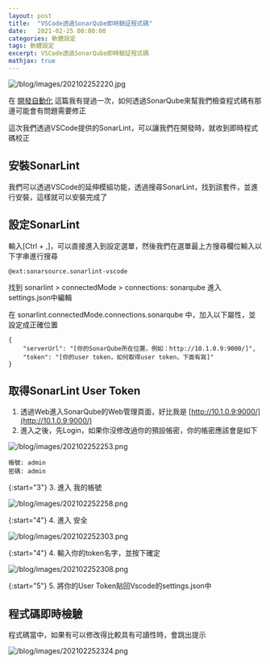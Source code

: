 ```yaml
---
layout: post
title:  "VSCode透過SonarQube即時驗証程式碼"
date:   2021-02-25 00:00:00
categories: 軟體設定
tags: 軟體設定
excerpt: VSCode透過SonarQube即時驗証程式碼
mathjax: true
---
```


![/blog/images/202102252220.jpg](/blog/images/202102252220.jpg)

在 [開發自動化](/blog/2020/05/12/開發自動化/) 這篇我有提過一次，如何透過SonarQube來幫我們檢查程式碼有那邊可能會有問題需要修正

這次我們透過VSCode提供的SonarLint，可以讓我們在開發時，就收到即時程式碼校正

## 安裝SonarLint

我們可以透過VSCode的延伸模組功能，透過搜尋SonarLint，找到該套件，並進行安裝，這樣就可以安裝完成了

## 設定SonarLint

輸入[Ctrl + ,]，可以直接進入到設定選單，然後我們在選單最上方搜尋欄位輸入以下字串進行搜尋

```
@ext:sonarsource.sonarlint-vscode
```

找到 sonarlint > connectedMode > connections: sonarqube 進入settings.json中編輯

在 sonarlint.connectedMode.connections.sonarqube 中，加入以下屬性，並設定成正確位置

```
{ 
    "serverUrl": "[你的SonarQube所在位置，例如：http://10.1.0.9:9000/]", 
    "token": "[你的user token，如何取得user token，下面有寫]" 
}
```

## 取得SonarLint User Token

1. 透過Web進入SonarQube的Web管理頁面，好比我是 [http://10.1.0.9:9000/](http://10.1.0.9:9000/)
2. 進入之後，先Login，如果你沒修改過你的預設帳密，你的帳密應該會是如下

![/blog/images/202102252253.png](/blog/images/202102252253.png)

```
帳號: admin
密碼: admin
```

{:start="3"}
3. 進入 我的帳號

![/blog/images/202102252258.png](/blog/images/202102252258.png)

{:start="4"}
4. 進入 安全

![/blog/images/202102252303.png](/blog/images/202102252303.png)

{:start="4"}
4. 輸入你的token名字，並按下確定

![/blog/images/202102252308.png](/blog/images/202102252308.png)

{:start="5"}
5. 將你的User Token貼回Vscode的settings.json中

## 程式碼即時檢驗

程式碼當中，如果有可以修改得比較具有可讀性時，會跳出提示

![/blog/images/202102252324.png](/blog/images/202102252324.png)